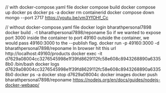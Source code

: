 // with docker-compose.yaml file
docker compose build
docker compose up
docker ps
docker ps -a
docker rm containerid
docker compose down
mongo --port 2717
https://youtu.be/vm3YfOHf_Cc


// without docker-compose.yaml file
docker login bharathpersonal7898
docker build . -t bharathpersonal7898/reponame
So if we wanted to expose port 3000 inside the container to port 49160 outside the container, we would pass 49160:3000 to the --publish flag.
docker run -p 49160:3000 -d bharathpersonal7898/reponame
In browser hit this url http://localhost:49160/products
docker exec -it d7629a08004cc3276545998e1f39fd8629112fc58e608c8943268890a63358b0 /bin/bash
docker logs d7629a08004cc3276545998e1f39fd8629112fc58e608c8943268890a63358b0
docker ps -a
docker stop d7629a08004c
docker images
docker push bharathpersonal7898/reponame
https://nodejs.org/en/docs/guides/nodejs-docker-webapp/
